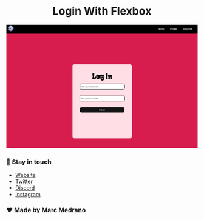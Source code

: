 <p align="center">
  <h1 align="center" href="https://elmarcz.github.io/Login-With-Flexbox/">Login With Flexbox</h1>
  <a href="https://elmarcz.github.io/Login" target="blank"><img src="img/Img.png"/></a>
</p>

### 👤 Stay in touch
- [Website](https://elmarcz.github.io/portfolio/)
- [Twitter](https://twitter.com/MarcMedrano15)
- [Discord](https://discord.com/invite/zPSYDGVXxx)
- [Instagram](https://www.instagram.com/marcmedranoz/)

### ❤ Made by Marc Medrano 


